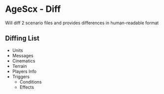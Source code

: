# AgeScx - Diff

Will diff 2 scenario files and provides differences in human-readable format

## Diffing List

- Units
- Messages
- Cinematics
- Terrain
- Players Info
- Triggers
    - Conditions
    - Effects
